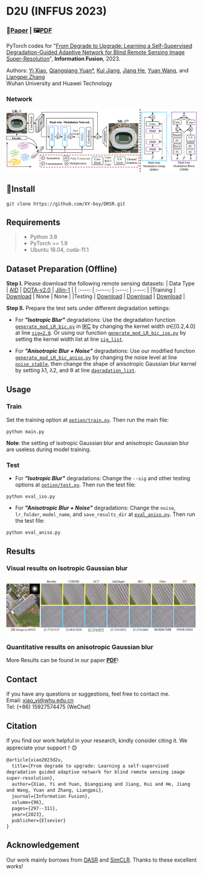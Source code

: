 # D2U (INFFUS 2023)
### 📖[**Paper**](https://www.sciencedirect.com/science/article/pii/S1566253523001100) | 🖼️[**PDF**](/img/XY-IF.pdf)

PyTorch codes for "[From Degrade to Upgrade: Learning a Self-Supervised Degradation-Guided Adaptive Network for Blind Remote Sensing Image Super-Resolution](https://doi.org/10.1016/j.inffus.2023.03.021)", **Information Fusion**, 2023.

Authors: [Yi Xiao](https://xy-boy.github.io/), [Qiangqiang Yuan*](http://qqyuan.users.sgg.whu.edu.cn/), [Kui Jiang](https://github.com/kuijiang94/home/blob/master/home.md), [Jiang He](https://jianghe96.github.io/), [Yuan Wang](https://scholar.google.com.hk/citations?user=lB1KOAcAAAAJ&hl), and [Liangpei Zhang](http://www.lmars.whu.edu.cn/prof_web/zhangliangpei/rs/index.html)<br>
Wuhan University and Huawei Technology

### Network
 ![image](/img/D2U.jpg)
## 🧩Install
```
git clone https://github.com/XY-boy/DRSR.git
```
## Requirements
> - Python 3.8
> - PyTorch >= 1.9
> - Ubuntu 18.04, cuda-11.1

## Dataset Preparation (Offline)
**Step I.** Please download the following remote sensing datasets:
| Data Type | [AID](https://captain-whu.github.io/AID/) | [DOTA-v2.0](https://captain-whu.github.io/DOTA/dataset.html) | [Jilin-1](https://ieeexplore.ieee.org/abstract/document/9530280) |
| :----: | :-----: | :----: | :----: |
|Training | [Download](https://onedrive.live.com/?authkey=%21AAqO0B6SeejPkr0&id=42EC9A19F3DE58D8%2176404&cid=42EC9A19F3DE58D8&parId=root&parQt=sharedby&o=OneUp) | None | None |
|Testing | [Download]() | [Download]() | [Download]() |

**Step II.** Prepare the test sets under different degradation settings:

- For ***"Isotropic Blur"*** degradations:
Use the degradation function [`generate_mod_LR_bic.py`](https://github.com/yuanjunchai/IKC/blob/master/codes/scripts/generate_mod_LR_bic.py) in [IKC](https://github.com/yuanjunchai/IKC) by changing the kernel width σ∈[0.2,4.0] at line [`sig=2.0`](https://github.com/yuanjunchai/IKC/blob/2a846cf1194cd9bace08973d55ecd8fd3179fe48/codes/scripts/generate_mod_LR_bic.py#L95). Or using our function [`generate_mod_LR_bic_iso.py`](https://github.com/XY-boy/DRSR/blob/main/script/generate_mod_LR_bic_iso.py) by setting the kernel width list at line [`sig_list`](https://github.com/XY-boy/DRSR/blob/15ca57d11998a2e7ae3887ec761b395f0444ca85/script/generate_mod_LR_bic_iso.py#L94C24-L94C24).

- For ***"Anisotropic Blur + Noise"*** degradations:
Use our modified function [`generate_mod_LR_bic_aniso.py`](https://github.com/XY-boy/DRSR/blob/main/script/generate_mod_LR_bic_aniso.py) by changing the noise level at line [`noise_stable`](https://github.com/XY-boy/DRSR/blob/15ca57d11998a2e7ae3887ec761b395f0444ca85/script/generate_mod_LR_bic_aniso.py#L76C79-L76C79), then change the shape of anisotropic Gaussian blur kernel by setting λ1, λ2, and θ at line [`dagradation_list`](https://github.com/XY-boy/DRSR/blob/15ca57d11998a2e7ae3887ec761b395f0444ca85/script/generate_mod_LR_bic_aniso.py#L89).

## Usage
### Train
Set the training option at [`option/train.py`](https://github.com/XY-boy/DRSR/blob/main/options/train.py). Then run the main file:
```
python main.py
```
**Note**: the setting of isotropic Gaussian blur and anisotropic Gaussian blur are useless during model training.
### Test
- For ***"Isotropic Blur"*** degradations: Change the `--sig` and other testing options at [`option/test.py`](https://github.com/XY-boy/DRSR/blob/main/options/train.py). Then run the test file:
```
python eval_iso.py
```
- For ***"Anisotropic Blur + Noise"*** degradations: Change the `noise`, `lr_folder`, `model_name`, and `save_results_dir` at [`eval_aniso.py`](https://github.com/XY-boy/DRSR/blob/main/eval_aniso.py). Then run the test file:
```
python eval_aniso.py
```
## Results
### Visual results on Isotropic Gaussian blur
 ![image](/img/res.png)
### Quantitative results on anisotropic Gaussian blur
More Results can be found in our paper [**PDF**](/img/res-aniso.png)!
## Contact
If you have any questions or suggestions, feel free to contact me.  
Email: xiao_yi@whu.edu.cn  
Tel: (+86) 15927574475 (WeChat)

## Citation
If you find our work helpful in your research, kindly consider citing it. We appreciate your support！😊

```
@article{xiao2023d2u,
  title={From degrade to upgrade: Learning a self-supervised degradation guided adaptive network for blind remote sensing image super-resolution},
  author={Xiao, Yi and Yuan, Qiangqiang and Jiang, Kui and He, Jiang and Wang, Yuan and Zhang, Liangpei},
  journal={Information Fusion},
  volume={96},
  pages={297--311},
  year={2023},
  publisher={Elsevier}
}
```
## Acknowledgement
Our work mainly borrows from [DASR](https://github.com/The-Learning-And-Vision-Atelier-LAVA/DASR) and [SimCLR](https://github.com/sthalles/SimCLR). Thanks to these excellent works!
